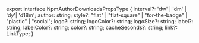 export interface NpmAuthorDownloadsPropsType {
  interval?: 'dw' | 'dm' | 'dy'| 'd18m';
  author: string;
  style?: "flat" | "flat-square" | "for-the-badge" | "plastic" | "social";
  logo?: string;
  logoColor?: string;
  logoSize?: string;
  label?: string;
  labelColor?: string;
  color?: string;
  cacheSeconds?: string;
  link?: LinkType;
}